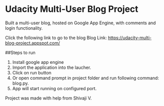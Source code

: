 # Udacity Multi-User Blog Project
Built a multi-user blog, hosted on Google App Engine, with comments and login functionality.

Click the following link to go to the blog
Blog Link: https://udacity-multi-blog-project.appspot.com/



##Steps to run
1. Install google app engine
2. Import the application into the laucher.
3. Click on run button
4. Or open command prompt in project folder and run following command: blog.py.
5. App will start running on configured port.

Project was made with help from Shivaji V.
